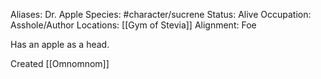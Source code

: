

Aliases: Dr. Apple
Species: #character/sucrene 
Status: Alive
Occupation: Asshole/Author
Locations: [[Gym of Stevia]]
Alignment: Foe

Has an apple as a head.

Created [[Omnomnom]]